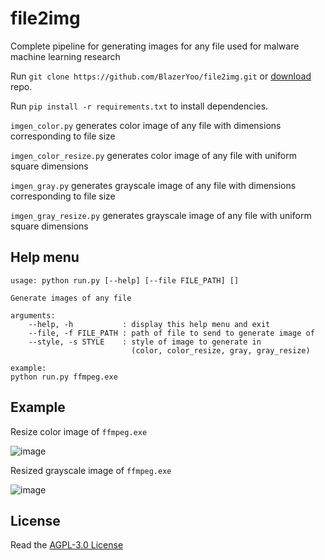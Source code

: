 # file2img

Complete pipeline for generating images for any file used for malware machine learning research

Run `git clone https://github.com/BlazerYoo/file2img.git` or [download](https://github.com/BlazerYoo/file2img/archive/refs/heads/main.zip) repo.

Run `pip install -r requirements.txt` to install dependencies.

`imgen_color.py` generates color image of any file with dimensions corresponding to file size

`imgen_color_resize.py` generates color image of any file with uniform square dimensions

`imgen_gray.py` generates grayscale image of any file with dimensions corresponding to file size

`imgen_gray_resize.py` generates grayscale image of any file with uniform square dimensions

## Help menu

```
usage: python run.py [--help] [--file FILE_PATH] []

Generate images of any file

arguments:
    --help, -h           : display this help menu and exit
    --file, -f FILE_PATH : path of file to send to generate image of
    --style, -s STYLE    : style of image to generate in
                           (color, color_resize, gray, gray_resize)

example:
python run.py ffmpeg.exe
```

## Example
Resize color image of `ffmpeg.exe`

![image](https://user-images.githubusercontent.com/69565038/150297529-20d1b242-db6f-4b98-9444-7b403ec281a7.png)

Resized grayscale image of `ffmpeg.exe`

![image](https://user-images.githubusercontent.com/69565038/150297608-8765c106-7942-4e39-ba64-7a7d72639c9f.png)


## License

Read the [AGPL-3.0 License](https://github.com/BlazerYoo/file2img/blob/main/LICENSE)
